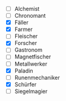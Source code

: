 

- [ ] Alchemist
- [ ] Chronomant
- [x] Fäller
- [x] Farmer
- [ ] Fleischer
- [x] Forscher
- [ ] Gastronom
- [ ] Magnetfischer
- [ ] Metallwerker
- [x] Paladin
- [ ] Runenmechaniker
- [x] Schürfer
- [ ] Siegelmagier
